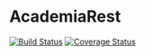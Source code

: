 # AcademiaRest

[![Build Status](https://travis-ci.org/sgcharameli/AcademiaRest.svg?branch=master)](https://travis-ci.org/sgcharameli/AcademiaRest)
[![Coverage Status](https://coveralls.io/repos/github/sgcharameli/AcademiaRest/badge.svg?branch=master)](https://coveralls.io/github/sgcharameli/AcademiaRest?branch=master)